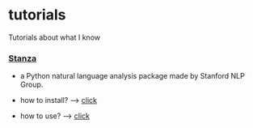 # tutorials
Tutorials about what I know

### [Stanza]
[Stanza]: https://github.com/kim-ji-youn/tutorials/blob/main/stanza

* a Python natural language analysis package made by Stanford NLP Group.

* how to install? --> [click]

[click]: https://github.com/kim-ji-youn/tutorials/blob/main/stanza/Stanza.pdf
* how to use? --> [click]

[click]: https://github.com/kim-ji-youn/tutorials/blob/main/stanza/stanza_tutorial.ipynb

